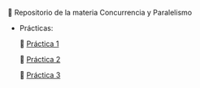 :signal_strength: Repositorio de la materia Concurrencia y Paralelismo

- Prácticas:

 	:thought_balloon: [Práctica 1](./Práctica%201)

  :thought_balloon: [Práctica 2](./Práctica%202)
  
  :thought_balloon: [Práctica 3](./Práctica%203)
  
